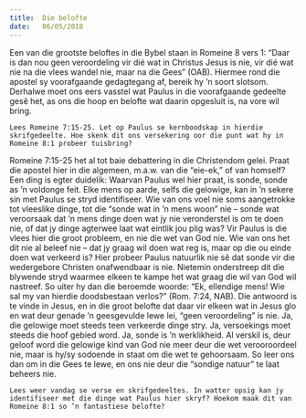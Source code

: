 ```yaml
---
title:  Die belofte
date:   06/05/2018
---
```


Een van die grootste beloftes in die Bybel staan in Romeine 8 vers 1: “Daar is dan nou geen veroordeling vir dié wat in Christus Jesus is nie, vir dié wat nie na die vlees wandel nie, maar na die Gees” (OAB). Hiermee rond die apostel sy voorafgaande gedagtegang af, bereik hy ’n soort slotsom. Derhalwe moet ons eers vasstel wat Paulus in die voorafgaande gedeelte gesê het, as ons die hoop en belofte wat daarin opgesluit is, na vore wil bring. 

`Lees Romeine 7:15-25. Let op Paulus se kernboodskap in hierdie skrifgedeelte. Hoe skenk dit ons versekering oor die punt wat hy in Romeine 8:1 probeer tuisbring?` 

Romeine 7:15-25 het al tot baie debattering in die Christendom gelei. Praat die apostel hier in die algemeen, m.a.w. van die “eie-ek,” of van homself? Een ding is egter duidelik: Waarvan Paulus wel hier praat, is sonde, sonde as ’n voldonge feit. Elke mens op aarde, selfs die gelowige, kan in ’n sekere sin met Paulus se stryd identifiseer. Wie van ons voel nie soms aangetrokke tot vleeslike dinge, tot die “sonde wat in ’n mens woon” nie – sonde wat veroorsaak dat ’n mens dinge doen wat jy nie veronderstel is om te doen nie, of dat jy dinge agterwee laat wat eintlik jou plig was? Vir Paulus is die vlees hier die groot probleem, en nie die wet van God nie. Wie van ons het dit nie al beleef nie – dat jy graag wil doen wat reg is, maar op die ou einde doen wat verkeerd is? Hier probeer Paulus natuurlik nie sê dat sonde vir die wedergebore Christen onafwendbaar is nie. Nietemin onderstreep dit die blywende stryd waarmee elkeen te kampe het wat graag die wil van God wil nastreef. So uiter hy dan die beroemde woorde: “Ek, ellendige mens! Wie sal my van hierdie doodsbestaan verlos?” (Rom. 7:24, NAB). Die antwoord is te vinde in Jesus, en in die groot belofte dat daar vir elkeen wat in Jesus glo en wat deur genade ’n geesgevulde lewe lei, “geen veroordeling” is nie. Ja, die gelowige moet steeds teen verkeerde dinge stry. Ja, versoekings moet steeds die hoof gebied word. Ja, sonde is ’n werklikheid. Al verskil is, deur geloof word die gelowige kind van God nie meer deur die wet verooroordeel nie, maar is hy/sy sodoende in staat om die wet te gehoorsaam. So leer ons dan om in die Gees te lewe, en ons nie deur die “sondige natuur” te laat beheers nie. 

`Lees weer vandag se verse en skrifgedeeltes. In watter opsig kan jy identifiseer met die dinge wat Paulus hier skryf? Hoekom maak dit van Romeine 8:1 so ’n fantastiese belofte?`